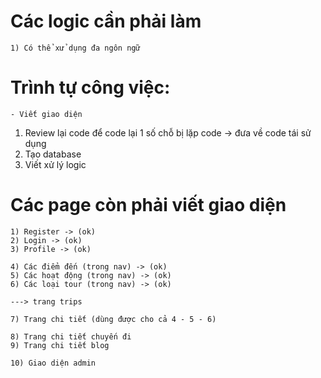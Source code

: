 
# Các logic cần phải làm
    1) Có thể xử dụng đa ngôn ngữ 


# Trình tự công việc:

    - Viết giao diện

1) Review lại code để code lại 1 số chỗ bị lặp code -> đưa về code tái sử dụng
2) Tạo database
2) Viết xử lý logic

# Các page còn phải viết giao diện
    1) Register -> (ok)
    2) Login -> (ok)
    3) Profile -> (ok)

    4) Các điểm đến (trong nav) -> (ok)
    5) Các hoạt động (trong nav) -> (ok)
    6) Các loại tour (trong nav) -> (ok)

    ---> trang trips

    7) Trang chi tiết (dùng được cho cả 4 - 5 - 6)

    8) Trang chi tiết chuyến đi
    9) Trang chi tiết blog

    10) Giao diện admin






